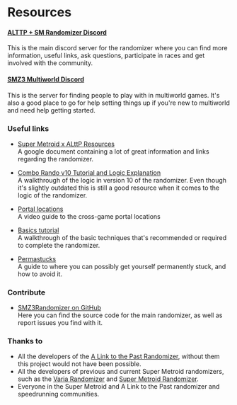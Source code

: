 # Resources

#### [ALTTP + SM Randomizer Discord](https://discord.gg/PMKcDPQ)
This is the main discord server for the randomizer where you can find more information, useful links, ask questions, participate in races and get involved with the community.

#### [SMZ3 Multiworld Discord](https://discord.gg/K4V6V2B)
This is the server for finding people to play with in multiworld games. It's also a good place to go for help setting things up if you're new to multiworld and need help getting started.

### Useful links
* [Super Metroid x ALttP Resources](https://docs.google.com/document/d/1fP-DRbuROuQ-zifwKftuV-Paoh0_GGYErLGv3VVAg7Y/edit)  
  A google document containing a lot of great information and links regarding the randomizer.

* [Combo Rando v10 Tutorial and Logic Explanation](https://www.twitch.tv/videos/286489494)  
  A walkthrough of the logic in version 10 of the randomizer. Even though it's slightly outdated this is still a good resource when it comes to the logic of the randomizer.

* [Portal locations](https://www.youtube.com/watch?v=5aS4v5J2LkY)  
  A video guide to the cross-game portal locations

* [Basics tutorial](https://www.youtube.com/watch?v=moEy-Pfndcw)  
  A walkthrough of the basic techniques that's recommended or required to complete the randomizer.

* [Permastucks](https://www.youtube.com/watch?v=7iVFotNxsIo)  
  A guide to where you can possibly get yourself permanently stuck, and how to avoid it.


### Contribute
* [SMZ3Randomizer on GitHub](https://github.com/tewtal/SMZ3Randomizer)  
  Here you can find the source code for the main randomizer, as well as report issues you find with it.


### Thanks to
* All the developers of the [A Link to the Past Randomizer](https://alttpr.com/), without them this project would not have been possible.
* All the developers of previous and current Super Metroid randomizers, such as the [Varia Randomizer](http://varia.run) and [Super Metroid Randomizer](https://dessyreqt.github.io/smrandomizer/).
* Everyone in the Super Metroid and A Link to the Past randomizer and speedrunning communities.